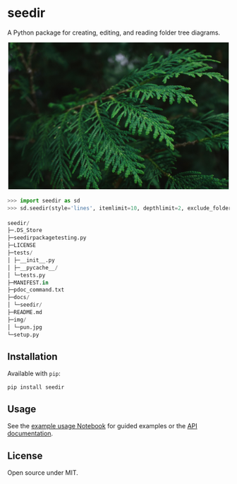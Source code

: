 # seedir
A Python package for creating, editing, and reading folder tree diagrams.

<p align="center">
	<img src="img/pun.jpg" width="500">
</p>

```python
>>> import seedir as sd
>>> sd.seedir(style='lines', itemlimit=10, depthlimit=2, exclude_folders='.git')

seedir/
├─.DS_Store
├─seedirpackagetesting.py
├─LICENSE
├─tests/
│ ├─__init__.py
│ ├─__pycache__/
│ └─tests.py
├─MANIFEST.in
├─pdoc_command.txt
├─docs/
│ └─seedir/
├─README.md
├─img/
│ └─pun.jpg
└─setup.py
```

## Installation

Available with `pip`:

```
pip install seedir
```

## Usage

See the [example usage Notebook](https://github.com/earnestt1234/seedir/blob/master/examples.ipynb) for guided examples or the [API documentation](https://earnestt1234.github.io/seedir/).

## License

Open source under MIT.

